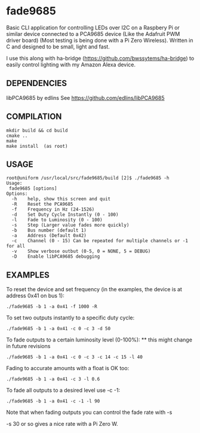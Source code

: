 # fade9685 

Basic CLI application for controlling LEDs over I2C on a Raspbery Pi or similar device connected to a PCA9685 device (Like the Adafruit PWM driver board)
(Most testing is being done with a Pi Zero Wireless). Written in C and designed to be small, light and fast.

I use this along with ha-bridge (https://github.com/bwssytems/ha-bridge) to easily control lighting with my Amazon Alexa device. 


## DEPENDENCIES

libPCA9685 by edlins
See https://github.com/edlins/libPCA9685

## COMPILATION
	mkdir build && cd build
	cmake ..
	make
	make install  (as root)

## USAGE
```
root@uniform /usr/local/src/fade9685/build [2]$ ./fade9685 -h
Usage:
 fade9685 [options]
Options:
  -h    help, show this screen and quit
  -R    Reset the PCA9685
  -f    Frequency in Hz (24-1526)
  -d    Set Duty Cycle Instantly (0 - 100)
  -l    Fade to Luminosity (0 - 100)
  -s    Step (Larger value fades more quickly)
  -b    Bus number (default 1)
  -a    Address (Default 0x42)
  -c    Channel (0 - 15) Can be repeated for multiple channels or -1 for all
  -v    Show verbose outbut (0-5, 0 = NONE, 5 = DEBUG)
  -D    Enable libPCA9685 debugging
```

## EXAMPLES
To reset the device and set frequency (in the examples, the device is at address 0x41 on bus 1):
```
./fade9685 -b 1 -a 0x41 -f 1000 -R
```

To set two outputs instantly to a specific duty cycle:
```
./fade9685 -b 1 -a 0x41 -c 0 -c 3 -d 50
```

To fade outputs to a certain luminosity level (0-100%): ** this might change in future revisions
```
./fade9685 -b 1 -a 0x41 -c 0 -c 3 -c 14 -c 15 -l 40
```

Fading to accurate amounts with a float is OK too:
```
./fade9685 -b 1 -a 0x41 -c 3 -l 0.6
```

To fade all outputs to a desired level use -c -1:
```
./fade9685 -b 1 -a 0x41 -c -1 -l 90
```

Note that when fading outputs you can control the fade rate with -s

-s 30 or so gives a nice rate with a Pi Zero W.
